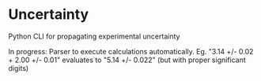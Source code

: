 # Uncertainty
Python CLI for propagating experimental uncertainty

In progress: Parser to execute calculations automatically. 
Eg. "3.14 +/- 0.02 + 2.00 +/- 0.01" evaluates to "5.14 +/- 0.022" (but with proper significant digits)

